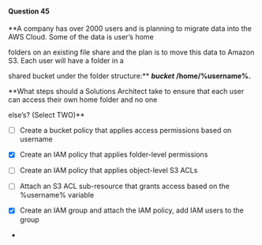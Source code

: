 #### Question  45


**A company has over 2000 users and is planning to migrate data into the AWS Cloud. Some of the data is user’s home

folders on an existing file share and the plan is to move this data to Amazon S3. Each user will have a folder in a

shared bucket under the folder structure:** **_bucket_** **/home/%username%.**


**What steps should a Solutions Architect take to ensure that each user can access their own home folder and no one

else’s? (Select TWO)**


- [ ] Create a bucket policy that applies access permissions based on username


- [x] Create an IAM policy that applies folder-level permissions


- [ ] Create an IAM policy that applies object-level S3 ACLs


- [ ] Attach an S3 ACL sub-resource that grants access based on the %username% variable


- [x] Create an IAM group and attach the IAM policy, add IAM users to the group


*